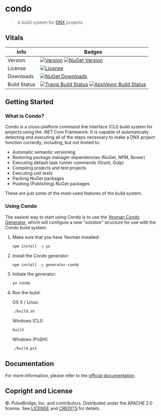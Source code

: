 # condo

> A build system for [DNX][dnx-url] projects.

## Vitals

Info          | Badges
--------------|--------------
Version       | [![Version][release-v-image]][release-url] [![NuGet Version][nuget-v-image]][nuget-url]
License       | [![License][license-image]][license]
Downloads     | [![NuGet Downloads][nuget-d-image]][nuget-url]
Build Status  | [![Travis Build Status][travis-image]][travis-url] [![AppVeyor Build Status][appveyor-image]][appveyor-url]

## Getting Started

### What is Condo?

Condo is a cross-platform command line interface (CLI) build system for projects using the .NET Core Framework. It is capable of automatically detecting and executing all of the steps
necessary to make a DNX project function correctly, including, but not limited to:

* Automatic semantic versioning
* Restoring package manager dependencies (NuGet, NPM, Bower)
* Executing default task runner commands (Grunt, Gulp)
* Compiling projects and test projects
* Executing unit tests
* Packing NuGet packages
* Pushing (Publishing) NuGet packages

These are just some of the most-used features of the build system.

### Using Condo

The easiest way to start using Condo is to use the [Yeoman Condo Generator][yo-url], which will configure a new "solution" structure for use with the Condo build system.

1. Make sure that you have Yeoman installed:

	```bash
	npm install -g yo
	```

2. Install the Condo generator:

	```bash
	npm install -g generator-condo
	```

3. Initiate the generator:

	```bash
	yo condo
	```

4. Run the build:

	OS X / Linux:

	```bash
	./build.sh
	```

	Windows (CLI):

	```cmd
	build
	```

	Windows (PoSH):
	```posh
	./build.ps1
	```

## Documentation

For more information, please refer to the [official documentation][docs-url].

## Copright and License

&copy;. PulseBridge, Inc. and contributors. Distributed under the APACHE 2.0 license. See [LICENSE][] and [CREDITS][] for details.

[license-image]: https://img.shields.io/badge/license-APACHE%202.0-blue.svg
[license]: LICENSE
[credits]: CREDITS

[release-url]: //github.com/pulsebridge/condo/releases/latest
[release-v-image]:https://img.shields.io/github/release/pulsebridge/condo.svg?style=flat-square&label=github

[travis-url]: //travis-ci.org/pulsebridge/condo
[travis-image]: https://img.shields.io/travis/pulsebridge/condo.svg?label=travis

[appveyor-url]: //ci.appveyor.com/project/dmccaffery/condo
[appveyor-image]: https://img.shields.io/appveyor/ci/dmccaffery/condo.svg?label=appveyor

[nuget-url]: //www.nuget.org/packages/pulsebridge.condo
[nuget-v-image]: https://img.shields.io/nuget/v/pulsebridge.condo.svg?label=nuget
[nuget-d-image]: https://img.shields.io/nuget/dt/pulsebridge.condo.svg?label=nuget

[yo-url]: //www.npmjs.com/package/generator-condo

[dnx-url]: http://docs.asp.net/en/latest/dnx/index.html
[docs-url]: http://open.pulsebridge.com/condo
